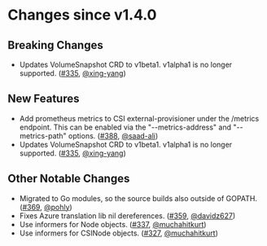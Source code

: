 # Changes since v1.4.0

## Breaking Changes

- Updates VolumeSnapshot CRD to v1beta1. v1alpha1 is no longer supported. ([#335](https://github.com/kubernetes-csi/external-provisioner/pull/335), [@xing-yang](https://github.com/xing-yang))

## New Features

- Add prometheus metrics to CSI external-provisioner under the /metrics endpoint. This can be enabled via the "--metrics-address" and "--metrics-path" options. ([#388](https://github.com/kubernetes-csi/external-provisioner/pull/388), [@saad-ali](https://github.com/saad-ali))
- Updates VolumeSnapshot CRD to v1beta1. v1alpha1 is no longer supported. ([#335](https://github.com/kubernetes-csi/external-provisioner/pull/335), [@xing-yang](https://github.com/xing-yang))

## Other Notable Changes

- Migrated to Go modules, so the source builds also outside of GOPATH. ([#369](https://github.com/kubernetes-csi/external-provisioner/pull/369), [@pohly](https://github.com/pohly))
- Fixes Azure translation lib nil dereferences. ([#359](https://github.com/kubernetes-csi/external-provisioner/pull/359), [@davidz627](https://github.com/davidz627))
- Use informers for Node objects. ([#337](https://github.com/kubernetes-csi/external-provisioner/pull/337), [@muchahitkurt](https://github.com/muchahitkurt))
- Use informers for CSINode objects. ([#327](https://github.com/kubernetes-csi/external-provisioner/pull/327), [@muchahitkurt](https://github.com/muchahitkurt))


